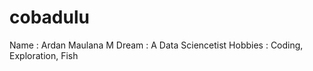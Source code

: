 # cobadulu
Name    : Ardan Maulana M
Dream   : A Data Sciencetist
Hobbies : Coding, Exploration, Fish

